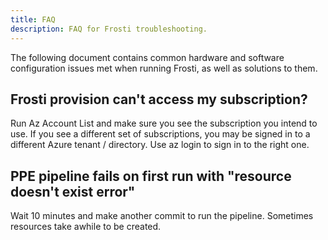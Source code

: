 ```yaml
---
title: FAQ
description: FAQ for Frosti troubleshooting.
---
```


The following document contains common hardware and software configuration
issues met when running Frosti, as well as solutions to them.

## Frosti provision can't access my subscription?

Run Az Account List and make sure you see the subscription you intend to use. If you see a different set of subscriptions, you may be signed in to a different Azure tenant / directory. Use az login to sign in to the right one.

## PPE pipeline fails on first run with "resource doesn't exist error"

Wait 10 minutes and make another commit to run the pipeline. Sometimes resources take awhile to be created.

